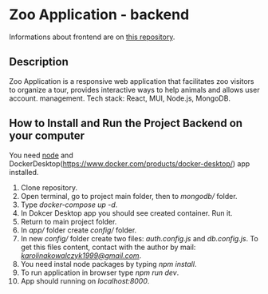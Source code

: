 # Zoo Application - backend

Informations about frontend are on [this repository](https://github.com/karolinakowalczyk/zoo-app-frontend).

## Description

Zoo Application is a responsive web application that facilitates zoo visitors to organize a tour, provides interactive ways to help animals and allows user account. management.
Tech stack: React, MUI, Node.js, MongoDB.

## How to Install and Run the Project Backend on your computer

You need [node](https://nodejs.org/en/) and DockerDesktop(https://www.docker.com/products/docker-desktop/) app installed.
1. Clone repository.
2. Open terminal, go to project main folder, then to *mongodb/* folder.
3. Type *docker-compose up -d*.
4. In Dokcer Desktop app you should see created container. Run it.
5. Return to main project folder.
6. In *app/* folder create *config/* folder.
7. In new *config/* folder create two files: *auth.config.js* and *db.config.js*. To get this files content, contact with the author by mail: *karolinakowalczyk1999@gmail.com*.
8. You need instal node packages by typing *npm install*.
9. To run application in browser type *npm run dev*.
10. App should running on *localhost:8000*.

